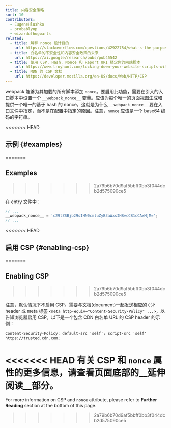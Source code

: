 ```yaml
---
title: 内容安全策略
sort: 10
contributors:
  - EugeneHlushko
  - probablyup
  - wizardofhogwarts
related:
  - title: 解释 nonce 设计目的
    url: https://stackoverflow.com/questions/42922784/what-s-the-purpose-of-the-html-nonce-attribute-for-script-and-style-elements
  - title: 白名单的不安全性和内容安全政策的未来
    url: https://ai.google/research/pubs/pub45542
  - title: 使用 CSP, Hash, Nonce 和 Report URI 锁定你的网站脚本
    url: https://www.troyhunt.com/locking-down-your-website-scripts-with-csp-hashes-nonces-and-report-uri/
  - title: MDN 的 CSP 文档
    url: https://developer.mozilla.org/en-US/docs/Web/HTTP/CSP
---
```


webpack 能够为其加载的所有脚本添加 `nonce`。要启用此功能，需要在引入的入口脚本中设置一个 `__webpack_nonce__` 变量。应该为每个唯一的页面视图生成和提供一个唯一的基于 hash 的 nonce，这就是为什么 `__webpack_nonce__` 要在入口文件中指定，而不是在配置中指定的原因。注意，`nonce` 应该是一个 base64 编码的字符串。

<<<<<<< HEAD

## 示例 {#examples}
=======
## Examples
>>>>>>> 2a79b6b70d9af5bbff0bb3f044dcb2d575090ce5

在 entry 文件中：

```js
// ...
__webpack_nonce__ = 'c29tZSBjb29sIHN0cmluZyB3aWxsIHBvcCB1cCAxMjM=';
// ...
```

<<<<<<< HEAD

## 启用 CSP {#enabling-csp}
=======
## Enabling CSP
>>>>>>> 2a79b6b70d9af5bbff0bb3f044dcb2d575090ce5

注意，默认情况下不启用 CSP。需要与文档(document)一起发送相应的 `CSP` header 或 meta 标签 `<meta http-equiv="Content-Security-Policy" ...>`，以告知浏览器启用 CSP。以下是一个包含 CDN 白名单 URL 的 CSP header 的示例：

```html
Content-Security-Policy: default-src 'self'; script-src 'self'
https://trusted.cdn.com;
```

<<<<<<< HEAD
有关 CSP 和 `nonce` 属性的更多信息，请查看页面底部的__延伸阅读__部分。
=======
For more information on CSP and `nonce` attribute, please refer to **Further Reading** section at the bottom of this page.
>>>>>>> 2a79b6b70d9af5bbff0bb3f044dcb2d575090ce5

